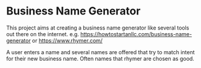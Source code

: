# Business Name Generator

This project aims at creating a business name generator like several tools out there on the internet. e.g. https://howtostartanllc.com/business-name-generator or https://www.rhymer.com/

A user enters a name and several names are offered that try to match intent for their new business name. Often names that rhymer are chosen as good.
